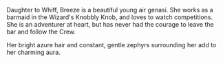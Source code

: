 Daughter to Whiff, Breeze is a beautiful young air genasi. She works as a barmaid in the Wizard's Knobbly Knob, and loves to watch competitions. She is an adventurer at heart, but has never had the courage to leave the bar and follow the Crew.

Her bright azure hair and constant, gentle zephyrs surrounding her add to her charming aura.